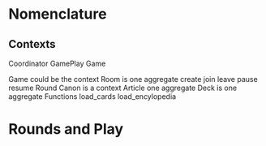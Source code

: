 # Nomenclature

## Contexts
Coordinator
GamePlay
Game
    


Game could be the context
    Room is one aggregate
        create
        join
        leave
        pause
        resume
    Round
Canon is a context
    Article one aggregate
    Deck is one aggregate
    Functions
        load_cards
        load_encylopedia


# Rounds and Play
